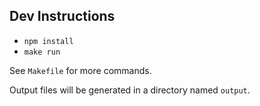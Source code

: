 ## Dev Instructions

- `npm install`
- `make run`

See `Makefile` for more commands.

Output files will be generated in a directory named `output`.